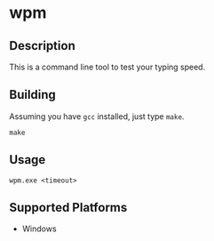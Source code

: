 # wpm

## Description

This is a command line tool to test your typing speed.

## Building

Assuming you have `gcc` installed, just type `make`.

```
make
```

## Usage

```
wpm.exe <timeout>
```

## Supported Platforms

* Windows